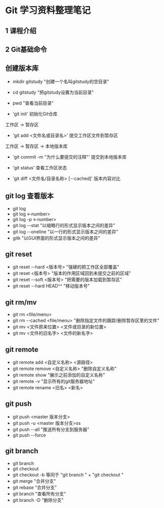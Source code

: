 # Git 学习资料整理笔记
## 1 课程介绍
## 2 Git基础命令
## 创建版本库

- mkdir gitstudy "创建一个名叫gitstudy的空目录"
- cd gitstudy "把gitstudy设置为当前目录"
- pwd "查看当前目录"

- 'git init' 初始化Git仓库



工作区 -> 暂存区
- 'git add <文件名或目录名>' 提交工作区文件到暂存区

工作区 -> 暂存区 -> 本地版本库
- 'git commit -m "为什么要提交的注释"' 提交到本地版本库

- 'git status' 查看工作区状态

- 'git diff <文件名/目录名称> [--cached]' 版本内容对比

## git log 查看版本
- git log
- git log <-number>
- git log -p <-number>
- git log --stat "以缩略行的形式显示版本之间的差异"
- git log --oneline "以一行的形式显示版本之间的差异"
- gitk "以GUI界面的形式显示版本之间的差异"

## git reset
- git reset --hard <版本号> "强硬的把工作区全部覆盖"
- git reset <版本号> "版本的作用区域回到未提交之前的区域"
- git reset --soft <版本号> "把需要的版本加载到暂存区"
- git reset --hard HEAD^^ "移动版本号"

## git rm/mv
- git rm <file/menu>
- git rm --cached <file/menu> "删除指定文件的跟踪/删除暂存区里的文件"
- git mv <文件原来位置> <文件或目录的新位置>
- git mv <文件的旧名字> <文件的新名字>

## git remote
- git remote add <自定义名称> <源路径>
- git remote remove <自定义名称> "删除自定义名称"
- git remote show "展示之前添加的自定义名称"
- git remote -v "显示所有的git服务器地址"
- git remote rename <旧名> <新名>

## git push
- git push <remote name> <master 版本分支>
- git push -u <remote name> <master 版本分支>ss
- git push --all "推送所有分支到服务器"
- git push --force <remote name>

## git branch
- git branch <new name>
- git checkout <branch name>
- git checkout -b <branch name> 等同于 "git branch <new name>" + "git checkout <branch name>"
- git merge <branch name> "合并分支"
- git rebase <branch name> "合并分支"
- git branch "查看所有分支"
- git branch -D <new name> "删除分支"


